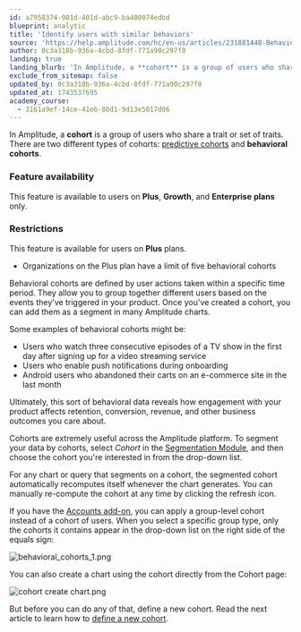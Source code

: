 ```yaml
---
id: a7958374-901d-401d-abc9-ba400074edbd
blueprint: analytic
title: 'Identify users with similar behaviors'
source: 'https://help.amplitude.com/hc/en-us/articles/231881448-Behavioral-cohorts-Identify-users-with-similar-behaviors'
author: 0c3a318b-936a-4cbd-8fdf-771a90c297f0
landing: true
landing_blurb: 'In Amplitude, a **cohort** is a group of users who share a trait or set of traits.'
exclude_from_sitemap: false
updated_by: 0c3a318b-936a-4cbd-8fdf-771a90c297f0
updated_at: 1743537695
academy_course:
  - 3161a9ef-14ce-41e6-80d1-9d13e5017d86
---
```

In Amplitude, a **cohort** is a group of users who share a trait or set of traits. There are two different types of cohorts: [predictive cohorts](/docs/cdp/audiences/predictions) and **behavioral cohorts**. 

### Feature availability

This feature is available to users on **Plus**, **Growth**, and **Enterprise** **plans** only.

### Restrictions

This feature is available for users on **Plus** plans. 

* Organizations on the Plus plan have a limit of five behavioral cohorts

Behavioral cohorts are defined by user actions taken within a specific time period. They allow you to group together different users based on the events they've triggered in your product. Once you've created a cohort, you can add them as a segment in many Amplitude charts.

Some examples of behavioral cohorts might be:

* Users who watch three consecutive episodes of a TV show in the first day after signing up for a video streaming service
* Users who enable push notifications during onboarding
* Android users who abandoned their carts on an e-commerce site in the last month

Ultimately, this sort of behavioral data reveals how engagement with your product affects retention, conversion, revenue, and other business outcomes you care about.

Cohorts are extremely useful across the Amplitude platform. To segment your data by cohorts, select *Cohort* in the [Segmentation Module](/docs/analytics/charts/build-charts-add-user-segments), and then choose the cohort you're interested in from the drop-down list.

For any chart or query that segments on a cohort, the segmented cohort automatically recomputes itself whenever the chart generates. You can manually re-compute the cohort at any time by clicking the refresh icon.

If you have the [Accounts add-on](/docs/analytics/account-level-reporting), you can apply a group-level cohort instead of a cohort of users. When you select a specific group type, only the cohorts it contains appear in the drop-down list on the right side of the equals sign:

![behavioral_cohorts_1.png](/docs/output/img/analytics/behavioral_cohorts_1.png)

You can also create a chart using the cohort directly from the Cohort page:

![cohort create chart.png](/docs/output/img/analytics/cohort-create-chart.png)

But before you can do any of that, define a new cohort. Read the next article to learn how to [define a new cohort](/docs/analytics/define-cohort).